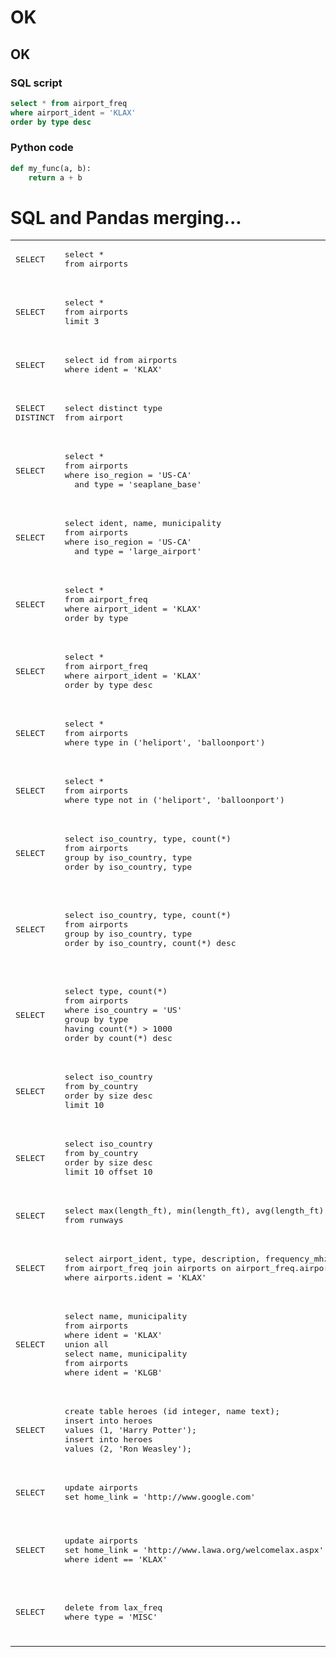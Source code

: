 # OK
## OK

### SQL script
```sql
select * from airport_freq 
where airport_ident = 'KLAX' 
order by type desc 
```

### Python code
```python
def my_func(a, b):
    return a + b
```

# SQL and Pandas merging...

<table>
  
<tr>
<td>
  <pre lang="text">
SELECT
   </pre>
</td>
<td>
  <pre lang="sql">
select * 
from airports
   </pre>
</td>
<td>
  <pre lang="python">
airports  
   </pre>
</td>
</tr>

<tr>
<td>
  <pre lang="text">
SELECT
   </pre>
</td>
<td>
  <pre lang="sql">
select * 
from airports 
limit 3
   </pre>
</td>
<td>
  <pre lang="python">
airports.head(3)
   </pre>
</td>
</tr>

<tr>
<td>
  <pre lang="text">
SELECT
   </pre>
</td>
<td>
  <pre lang="sql">
select id from airports 
where ident = 'KLAX'
   </pre>
</td>
<td>
  <pre lang="python">
airports[airports.ident == 'KLAX'].id
   </pre>
</td>
</tr>


<tr>
<td>
  <pre lang="text">
SELECT
DISTINCT
   </pre>
</td>
<td>
  <pre lang="sql">
select distinct type 
from airport
   </pre>
</td>
<td>
  <pre lang="python">
airports.type.unique()
   </pre>
</td>
</tr>

<tr>
<td>
  <pre lang="text">
SELECT
   </pre>
</td>
<td>
  <pre lang="sql">
select * 
from airports 
where iso_region = 'US-CA' 
  and type = 'seaplane_base'
   </pre>
</td>
<td>
  <pre lang="python">
airports[(airports.iso_region == 'US-CA') 
        & (airports.type == 'seaplane_base')]
   </pre>
</td>
</tr>

<tr>
<td>
  <pre lang="text">
SELECT
   </pre>
</td>
<td>
  <pre lang="sql">
select ident, name, municipality 
from airports 
where iso_region = 'US-CA' 
  and type = 'large_airport'
   </pre>
</td>
<td>
  <pre lang="python">
airports[(airports.iso_region == 'US-CA') 
         & (airports.type == 'large_airport')]
       [['ident', 'name', 'municipality']]
   </pre>
</td>
</tr>

<tr>
<td>
  <pre lang="text">
SELECT
   </pre>
</td>
<td>
  <pre lang="sql">
select * 
from airport_freq 
where airport_ident = 'KLAX' 
order by type
   </pre>
</td>
<td>
  <pre lang="python">
airport_freq[airport_freq.airport_ident == 'KLAX']
           .sort_values('type')
   </pre>
</td>
</tr>

<tr>
<td>
  <pre lang="text">
SELECT
   </pre>
</td>
<td>
  <pre lang="sql">
select * 
from airport_freq 
where airport_ident = 'KLAX' 
order by type desc
   </pre>
</td>
<td>
  <pre lang="python">
airport_freq[airport_freq.airport_ident == 'KLAX']
           .sort_values('type', ascending=False)
   </pre>
</td>
</tr>

<tr>
<td>
  <pre lang="text">
SELECT
   </pre>
</td>
<td>
  <pre lang="sql">
select * 
from airports 
where type in ('heliport', 'balloonport')
   </pre>
</td>
<td>
  <pre lang="python">
airports[airports.type.isin(['heliport', 'balloonport'])]
   </pre>
</td>
</tr>

<tr>
<td>
  <pre lang="text">
SELECT
   </pre>
</td>
<td>
  <pre lang="sql">
select * 
from airports 
where type not in ('heliport', 'balloonport')
   </pre>
</td>
<td>
  <pre lang="python">
airports[~airports.type.isin(['heliport', 'balloonport'])]
   </pre>
</td>
</tr>

<tr>
<td>
  <pre lang="text">
SELECT
   </pre>
</td>
<td>
  <pre lang="sql">
select iso_country, type, count(*) 
from airports 
group by iso_country, type 
order by iso_country, type
   </pre>
</td>
<td>
  <pre lang="python">
airports.groupby(['iso_country', 'type'])
        .size()
   </pre>
</td>
</tr>

<tr>
<td>
  <pre lang="text">
SELECT
   </pre>
</td>
<td>
  <pre lang="sql">
select iso_country, type, count(*) 
from airports 
group by iso_country, type 
order by iso_country, count(*) desc
   </pre>
</td>
<td>
  <pre lang="python">
airports.groupby(['iso_country', 'type'])
        .size()
        .to_frame('size')
        .reset_index()
        .sort_values(['iso_country', 'size'], 
                     ascending=[True, False])
   </pre>
</td>
</tr>

<tr>
<td>
  <pre lang="text">
SELECT
   </pre>
</td>
<td>
  <pre lang="sql">
select type, count(*) 
from airports 
where iso_country = 'US' 
group by type 
having count(*) > 1000 
order by count(*) desc
   </pre>
</td>
<td>
  <pre lang="python">
airports[airports.iso_country == 'US']
       .groupby('type')
       .filter(lambda g: len(g) > 1000)
       .groupby('type')
       .size()
       .sort_values(ascending=False)
   </pre>
</td>
</tr>

<tr>
<td>
  <pre lang="text">
SELECT
   </pre>
</td>
<td>
  <pre lang="sql">
select iso_country 
from by_country 
order by size desc 
limit 10
   </pre>
</td>
<td>
  <pre lang="python">
by_country.nlargest(10, columns='airport_count')
   </pre>
</td>
</tr>

<tr>
<td>
  <pre lang="text">
SELECT
   </pre>
</td>
<td>
  <pre lang="sql">
select iso_country 
from by_country 
order by size desc 
limit 10 offset 10
   </pre>
</td>
<td>
  <pre lang="python">
by_country.nlargest(20, columns='airport_count')
          .tail(10)
   </pre>
</td>
</tr>

<tr>
<td>
  <pre lang="text">
SELECT
   </pre>
</td>
<td>
  <pre lang="sql">
select max(length_ft), min(length_ft), avg(length_ft), median(length_ft) 
from runways
   </pre>
</td>
<td>
  <pre lang="python">
runways.agg({'length_ft': ['min', 'max', 'mean', 'median']})
   </pre>
</td>
</tr>

<tr>
<td>
  <pre lang="text">
SELECT
   </pre>
</td>
<td>
  <pre lang="sql">
select airport_ident, type, description, frequency_mhz 
from airport_freq join airports on airport_freq.airport_ref = airports.id 
where airports.ident = 'KLAX'
   </pre>
</td>
<td>
  <pre lang="python">
airport_freq.merge(airports[airports.ident == 'KLAX'][['id']], 
                  left_on='airport_ref', right_on='id', how='inner')
            [['airport_ident', 'type', 'description', 'frequency_mhz']]
   </pre>
</td>
</tr>

<tr>
<td>
  <pre lang="text">
SELECT
   </pre>
</td>
<td>
  <pre lang="sql">
select name, municipality 
from airports 
where ident = 'KLAX' 
union all 
select name, municipality 
from airports 
where ident = 'KLGB'
   </pre>
</td>
<td>
  <pre lang="python">
pd.concat([
           airports[airports.ident == 'KLAX'][['name', 'municipality']], 
           airports[airports.ident == 'KLGB'][['name', 'municipality']]
         ])
   </pre>
</td>
</tr>

<tr>
<td>
  <pre lang="text">
SELECT
   </pre>
</td>
<td>
  <pre lang="sql">
create table heroes (id integer, name text);
insert into heroes 
values (1, 'Harry Potter');
insert into heroes 
values (2, 'Ron Weasley');
   </pre>
</td>
<td>
  <pre lang="python">
df1 = pd.DataFrame({'id': [1], 'name': ['Harry Potter']})
df2 = pd.DataFrame({'id': [2], 'name': ['Ron Weasley']})
df = pd.concat([df1, df2]).reset_index(drop=True)
   </pre>
</td>
</tr>

<tr>
<td>
  <pre lang="text">
SELECT
   </pre>
</td>
<td>
  <pre lang="sql">
update airports 
set home_link = 'http://www.google.com'
   </pre>
</td>
<td>
  <pre lang="python">
airports.loc['home_link'] = 'http://www.google.com'
   </pre>
</td>
</tr>

<tr>
<td>
  <pre lang="text">
SELECT
   </pre>
</td>
<td>
  <pre lang="sql">
update airports 
set home_link = 'http://www.lawa.org/welcomelax.aspx' 
where ident == 'KLAX'
   </pre>
</td>
<td>
  <pre lang="python">
airports.loc[
             airports['ident'] == 'KLAX', 
             'home_link'
            ] = 'http://www.lawa.org/welcomelax.aspx'
   </pre>
</td>
</tr>

<tr>
<td>
  <pre lang="text">
SELECT
   </pre>
</td>
<td>
  <pre lang="sql">
delete from lax_freq 
where type = 'MISC'
   </pre>
</td>
<td>
  <pre lang="python">
lax_freq = lax_freq[lax_freq.type != 'MISC']
#OR
lax_freq.drop(lax_freq[lax_freq.type == 'MISC'].index)
   </pre>
</td>
</tr>

  
</table>
